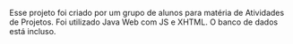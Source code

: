 Esse projeto foi criado por um grupo de alunos para matéria de Atividades de Projetos.
Foi utilizado Java Web com JS e XHTML.
O banco de dados está incluso.